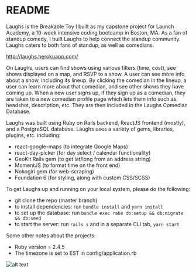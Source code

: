 # README

Laughs is the Breakable Toy I built as my capstone project for Launch Academy, a 10-week intensive coding bootcamp in Boston, MA. As a fan of standup comedy, I built Laughs to help connect the standup community. Laughs caters to both fans of standup, as well as comedians.

http://laughs.herokuapp.com/

On Laughs, users can find shows using various filters (time, cost), see shows displayed on a map, and RSVP to a show. A user can see more info about a show, including its lineup. By clicking the comedian in the lineup, a user can learn more about that comedian, and see other shows they have coming up. When a new user signs up, if they sign up as a comedian, they are taken to a new comedian profile page which lets them info such as headshot, description, etc. They are then included in the Laughs Comedian Database.

Laughs was built using Ruby on Rails backend, ReactJS frontend (mostly), and a PostgreSQL database. Laughs uses a variety of gems, libraries, plugins, etc. including:
- react-google-maps (to integrate Google Maps)
- react-day-picker (for day select / calendar functionality)
- GeoKit Rails gem (to get lat/long from an address string)
- MomentJS (to format time on the front end)
- Nokogiri gem (for web-scraping)
- Foundation 6 (for styling, along with custom CSS/SCSS)

To get Laughs up and running on your local system, please do the following:
- git clone the repo (master branch)
- to install dependencies: run `bundle install` and `yarn install`
- to set up the database: run `bundle exec rake db:setup && db:migrate && db:seed`
- to start the server: run `rails s` and in a separate CLI tab, `yarn start`

Some other notes about the projects:
- Ruby version = 2.4.5
- The timezone is set to EST in config/application.rb

![alt text](https://s3.amazonaws.com/laughs-development/app_screengrabs/event_index.jpg)
